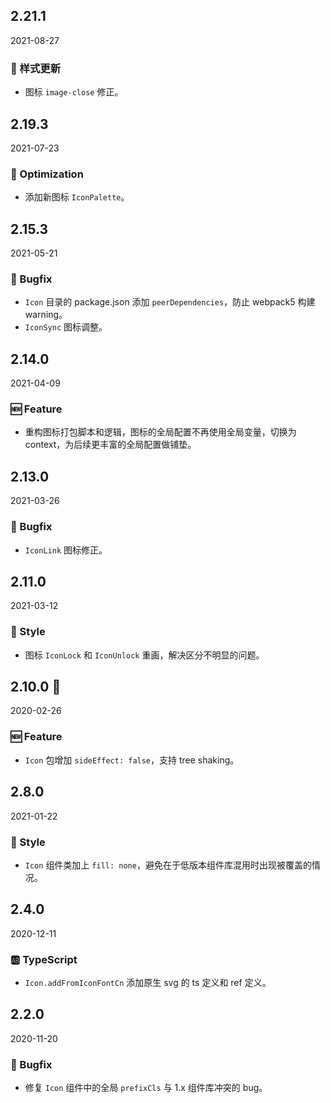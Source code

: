 ## 2.21.1

2021-08-27

### 💅 样式更新

- 图标 `image-close` 修正。

## 2.19.3

2021-07-23

### 💎 Optimization

- 添加新图标 `IconPalette`。

## 2.15.3

2021-05-21

### 🐛 Bugfix

- `Icon` 目录的 package.json 添加 `peerDependencies`，防止 webpack5 构建 warning。
- `IconSync` 图标调整。

## 2.14.0

2021-04-09

### 🆕 Feature

- 重构图标打包脚本和逻辑，图标的全局配置不再使用全局变量，切换为 context，为后续更丰富的全局配置做铺垫。

## 2.13.0

2021-03-26

### 🐛 Bugfix

- `IconLink` 图标修正。

## 2.11.0

2021-03-12

### 💅 Style

- 图标 `IconLock` 和 `IconUnlock` 重画，解决区分不明显的问题。


## 2.10.0 🏮

2020-02-26

### 🆕 Feature

- `Icon` 包增加 `sideEffect: false`，支持 tree shaking。

## 2.8.0

2021-01-22

### 💅 Style

- `Icon` 组件类加上 `fill: none`，避免在于低版本组件库混用时出现被覆盖的情况。



## 2.4.0

2020-12-11

### 🆎 TypeScript

- `Icon.addFromIconFontCn` 添加原生 svg 的 ts 定义和 ref 定义。

## 2.2.0

2020-11-20

### 🐛 Bugfix

- 修复 `Icon` 组件中的全局 `prefixCls` 与 1.x 组件库冲突的 bug。

